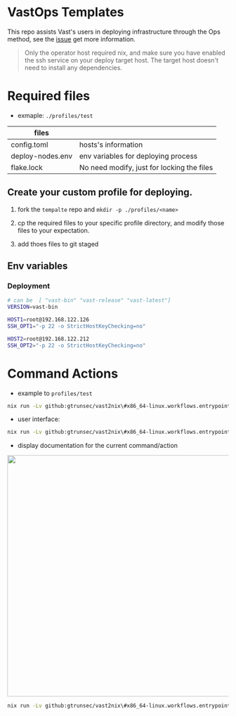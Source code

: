 # VastOps Templates

This repo assists Vast's users in deploying infrastructure through the Ops method, see the [issue](https://github.com/GTrunSec/threatbus2nix/pull/16) get more information.

>Only the operator host required nix, and make sure you have enabled the ssh service on your deploy target host. The target host doesn't need to install any dependencies.

# Required files

- exmaple: `./profiles/test`

| files            |                                            |
|------------------|--------------------------------------------|
| config.toml      | hosts's information                        |
| deploy-nodes.env | env variables for deploying process        |
| flake.lock       | No need modify, just for locking the files |


## Create your custom profile for deploying.

1. fork the `tempalte` repo and `mkdir -p ./profiles/<name>`

2. cp the required files to your specific profile directory, and modify those files to your expectation.

3. add thoes files to git staged

## Env variables

### Deployment

``` sh
# can be  [ "vast-bin" "vast-release" "vast-latest"]
VERSION=vast-bin

HOST1=root@192.168.122.126
SSH_OPT1="-p 22 -o StrictHostKeyChecking=no"

HOST2=root@192.168.122.212
SSH_OPT2="-p 22 -o StrictHostKeyChecking=no"
```


# Command Actions

- example to `profiles/test` 
``` sh
nix run -Lv github:gtrunsec/vast2nix\#x86_64-linux.workflows.entrypoints.deploy \--override-input lock ./profiles/test -- --env-file=./profiles/test/deploy-nodes.env -t env

```

- user interface:

``` sh
nix run -Lv github:gtrunsec/vast2nix\#x86_64-linux.workflows.entrypoints.deploy \--override-input lock ./<profiles-dir> -- --env-file=<profiles-dir>/<env-file> -t <task-name>

```

- display documentation for the current command/action

<div align="center">
  <img src="https://github.com/gtrunsec/vastOps-template/raw/main/attach/show-doc-command.png" width="550" />
</div>


``` sh
nix run -Lv github:gtrunsec/vast2nix\#x86_64-linux.workflows.entrypoints.deploy \--override-input lock ./<profiles-dir> -- doc
```
